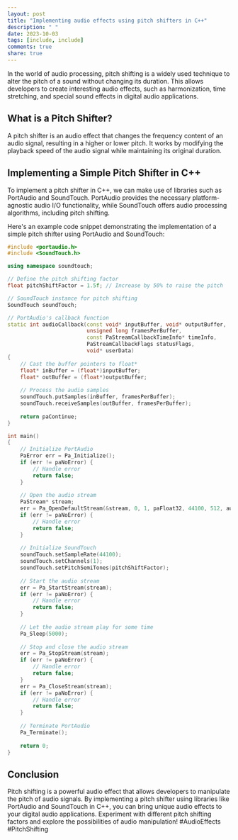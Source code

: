 ```yaml
---
layout: post
title: "Implementing audio effects using pitch shifters in C++"
description: " "
date: 2023-10-03
tags: [include, include]
comments: true
share: true
---
```


In the world of audio processing, pitch shifting is a widely used technique to alter the pitch of a sound without changing its duration. This allows developers to create interesting audio effects, such as harmonization, time stretching, and special sound effects in digital audio applications.

## What is a Pitch Shifter?

A pitch shifter is an audio effect that changes the frequency content of an audio signal, resulting in a higher or lower pitch. It works by modifying the playback speed of the audio signal while maintaining its original duration. 

## Implementing a Simple Pitch Shifter in C++

To implement a pitch shifter in C++, we can make use of libraries such as PortAudio and SoundTouch. PortAudio provides the necessary platform-agnostic audio I/O functionality, while SoundTouch offers audio processing algorithms, including pitch shifting.

Here's an example code snippet demonstrating the implementation of a simple pitch shifter using PortAudio and SoundTouch:

```cpp
#include <portaudio.h>
#include <SoundTouch.h>

using namespace soundtouch;

// Define the pitch shifting factor
float pitchShiftFactor = 1.5f; // Increase by 50% to raise the pitch

// SoundTouch instance for pitch shifting
SoundTouch soundTouch;

// PortAudio's callback function
static int audioCallback(const void* inputBuffer, void* outputBuffer,
                         unsigned long framesPerBuffer,
                         const PaStreamCallbackTimeInfo* timeInfo,
                         PaStreamCallbackFlags statusFlags,
                         void* userData)
{
    // Cast the buffer pointers to float*
    float* inBuffer = (float*)inputBuffer;
    float* outBuffer = (float*)outputBuffer;
    
    // Process the audio samples
    soundTouch.putSamples(inBuffer, framesPerBuffer);
    soundTouch.receiveSamples(outBuffer, framesPerBuffer);
    
    return paContinue;
}

int main()
{
    // Initialize PortAudio
    PaError err = Pa_Initialize();
    if (err != paNoError) {
        // Handle error
        return false;
    }
    
    // Open the audio stream
    PaStream* stream;
    err = Pa_OpenDefaultStream(&stream, 0, 1, paFloat32, 44100, 512, audioCallback, nullptr);
    if (err != paNoError) {
        // Handle error
        return false;
    }
    
    // Initialize SoundTouch
    soundTouch.setSampleRate(44100);
    soundTouch.setChannels(1);
    soundTouch.setPitchSemiTones(pitchShiftFactor);
    
    // Start the audio stream
    err = Pa_StartStream(stream);
    if (err != paNoError) {
        // Handle error
        return false;
    }
    
    // Let the audio stream play for some time
    Pa_Sleep(5000);
    
    // Stop and close the audio stream
    err = Pa_StopStream(stream);
    if (err != paNoError) {
        // Handle error
        return false;
    }
    err = Pa_CloseStream(stream);
    if (err != paNoError) {
        // Handle error
        return false;
    }
    
    // Terminate PortAudio
    Pa_Terminate();
    
    return 0;
}
```

## Conclusion

Pitch shifting is a powerful audio effect that allows developers to manipulate the pitch of audio signals. By implementing a pitch shifter using libraries like PortAudio and SoundTouch in C++, you can bring unique audio effects to your digital audio applications. Experiment with different pitch shifting factors and explore the possibilities of audio manipulation! #AudioEffects #PitchShifting